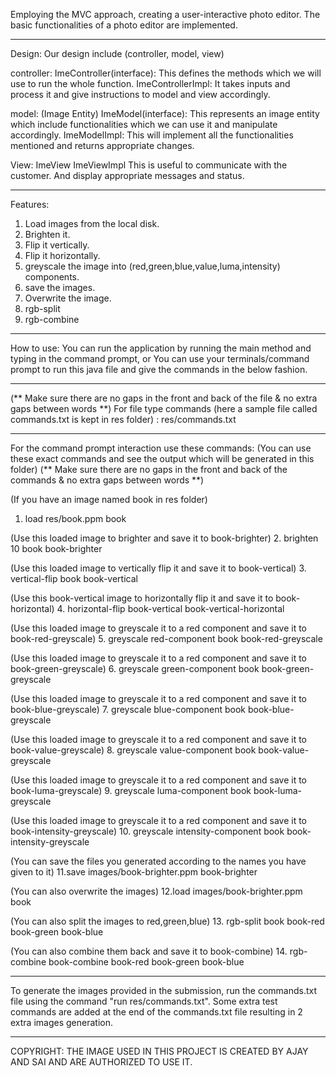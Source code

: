 Employing the MVC approach, creating a user-interactive photo editor.
The basic functionalities of a photo editor are implemented.

---------------------------------------------------------------------------------------------------
Design:
Our design include (controller, model, view)

controller:
ImeController(interface):
This defines the methods which we will use to run the whole function.
ImeControllerImpl:
It takes inputs and process it and give instructions to model and view accordingly.

model: (Image Entity)
ImeModel(interface):
This represents an image entity which include functionalities which we can use it and manipulate 
accordingly.
ImeModelImpl:
This will implement all the functionalities mentioned and returns appropriate changes.

View:
ImeView
ImeViewImpl
This is useful to communicate with the customer. And display appropriate messages and status.

---------------------------------------------------------------------------------------------------
Features:
1. Load images from the local disk.
2. Brighten it.
3. Flip it vertically.
4. Flip it horizontally.
5. greyscale the image into (red,green,blue,value,luma,intensity) components.
6. save the images.
7. Overwrite the image.
8. rgb-split
9. rgb-combine

---------------------------------------------------------------------------------------------------
How to use:
You can run the application by running the main method and typing in the command prompt,
or You can use your terminals/command prompt to run this java file and give the commands in the 
below fashion.

---------------------------------------
(** Make sure there are no gaps in the front and back of the file & no extra gaps between words **)
For file type commands (here a sample file called commands.txt is kept in res folder) :
res/commands.txt

---------------------------------------
For the command prompt interaction use these commands:
(You can use these exact commands and see the output which will be generated in this folder)
(** Make sure there are no gaps in the front and back of the commands & no extra gaps between 
words **)

(If you have an image named book in res folder)
1. load res/book.ppm book

(Use this loaded image to brighter and save it to book-brighter)
2. brighten 10 book book-brighter

(Use this loaded image to vertically flip it and save it to book-vertical)
3. vertical-flip book book-vertical

(Use this book-vertical image to horizontally flip it and save it to book-horizontal)
4. horizontal-flip book-vertical book-vertical-horizontal

(Use this loaded image to greyscale it to a red component and save it to book-red-greyscale)
5. greyscale red-component book book-red-greyscale

(Use this loaded image to greyscale it to a red component and save it to book-green-greyscale)
6. greyscale green-component book book-green-greyscale

(Use this loaded image to greyscale it to a red component and save it to book-blue-greyscale)
7. greyscale blue-component book book-blue-greyscale

(Use this loaded image to greyscale it to a red component and save it to book-value-greyscale)
8. greyscale value-component book book-value-greyscale

(Use this loaded image to greyscale it to a red component and save it to book-luma-greyscale)
9. greyscale luma-component book book-luma-greyscale

(Use this loaded image to greyscale it to a red component and save it to book-intensity-greyscale)
10. greyscale intensity-component book book-intensity-greyscale

(You can save the files you generated according to the names you have given to it)
11.save images/book-brighter.ppm book-brighter

(You can also overwrite the images)
12.load images/book-brighter.ppm book

(You can also split the images to red,green,blue)
13. rgb-split book book-red book-green book-blue

(You can also combine them back and save it to book-combine)
14. rgb-combine book-combine book-red book-green book-blue

---------------------------------------------------------------------------------------------------
To generate the images provided in the submission, run the commands.txt file using the command
"run res/commands.txt".
Some extra test commands are added at the end of the commands.txt file resulting in 2 extra images 
generation.

---------------------------------------------------------------------------------------------------

COPYRIGHT: THE IMAGE USED IN THIS PROJECT IS CREATED BY AJAY AND SAI AND ARE AUTHORIZED TO USE IT.